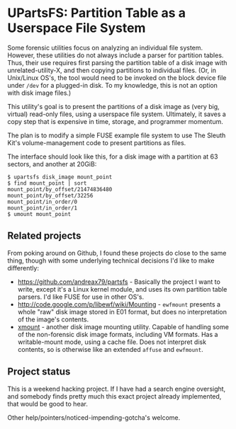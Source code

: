 UPartsFS: Partition Table as a Userspace File System
====================================================

Some forensic utilities focus on analyzing an individual file system.  However, these utilities do not always include a parser for partition tables.  Thus, their use requires first parsing the partition table of a disk image with unrelated-utility-X, and then copying partitions to individual files.  (Or, in Unix/Linux OS's, the tool would need to be invoked on the block device file under `/dev` for a plugged-in disk.  To my knowledge, this is not an option with disk image files.)

This utility's goal is to present the partitions of a disk image as (very big, virtual) read-only files, using a userspace file system.  Ultimately, it saves a copy step that is expensive in time, storage, and programmer momentum.

The plan is to modify a simple FUSE example file system to use The Sleuth Kit's volume-management code to present partitions as files.

The interface should look like this, for a disk image with a partition at 63 sectors, and another at 20GiB:

    $ upartsfs disk_image mount_point
    $ find mount_point | sort
    mount_point/by_offset/21474836480
    mount_point/by_offset/32256
    mount_point/in_order/0
    mount_point/in_order/1
    $ umount mount_point


Related projects
----------------

From poking around on Github, I found these projects do close to the same thing, though with some underlying technical decisions I'd like to make differently:

* https://github.com/andreax79/partsfs - Basically the project I want to write, except it's a Linux kernel module, and uses its own partition table parsers.  I'd like FUSE for use in other OS's.
* http://code.google.com/p/libewf/wiki/Mounting - `ewfmount` presents a whole "raw" disk image stored in E01 format, but does no interpretation of the image's contents.
* [xmount](https://www.pinguin.lu/index.php) - another disk image mounting utility.  Capable of handling some of the non-forensic disk image formats, including VM formats.  Has a writable-mount mode, using a cache file.  Does not interpret disk contents, so is otherwise like an extended `affuse` and `ewfmount`.


Project status
--------------

This is a weekend hacking project.  If I have had a search engine oversight, and somebody finds pretty much this exact project already implemented, that would be good to hear.

Other help/pointers/noticed-impending-gotcha's welcome.
